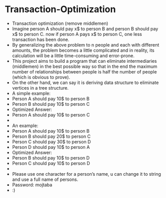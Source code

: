 # Transaction-Optimization
+ Transaction optimization (remove middlemen)
+ Imagine person A should pay x$ to person B and person B should pay x$ to person C. now if person A pays x$ to person C, one less transaction has been done.
+ By generalizing the above problem to n people and each with different amounts, the problem becomes a little complicated and in reality, its calculation will be a little time-consuming and error-prone.
+ This project aims to build a program that can eliminate intermediaries (middlemen) in the best possible way so that in the end the maximum number of relationships between people is half the number of people (which is obvious to prove).
+ On the other hand, we can say it is deriving data structure to eliminate vertices in a tree structure.
+ A simple example:
+ Person A should pay 10$ to person B
+ Person B should pay 10$ to person C
+ Optimized Answer:
+ Person A should pay 10$ to person C
+ 
+ An example:
+ Person A should pay 10$ to person B
+ Person B should pay 20$ to person C
+ Person C should pay 30$ to person D
+ Person D should pay 10$ to person A
+ Optimized Answer:
+ Person B should pay 10$ to person D
+ Person C should pay 10$ to person D
+
+ Please use one character for a person’s name, u can change it to string and use a full name of persons.
+ Password: mojtaba
+ :)

